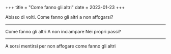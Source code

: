 +++
title = "Come fanno gli altri"
date = 2023-01-23
+++

Abisso di volti.
Come fanno gli altri
a non affogarsi?

---

Come fanno gli altri
A non inciampare
Nei propri passi?

---

A sorsi mentirsi
per non affogare
come fanno gli altri